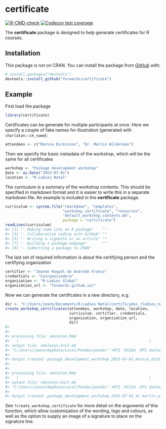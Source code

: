 
<!-- README.md is generated from README.Rmd. Please edit that file -->

# certificate

<!-- badges: start -->

[![R-CMD-check](https://github.com/forwards/certificate/actions/workflows/R-CMD-check.yaml/badge.svg)](https://github.com/forwards/certificate/actions/workflows/R-CMD-check.yaml)
[![Codecov test
coverage](https://codecov.io/gh/forwards/certificate/branch/main/graph/badge.svg)](https://app.codecov.io/gh/forwards/certificate?branch=main)
<!-- badges: end -->

The **certificate** package is designed to help generate certificates
for R courses.

## Installation

This package is not on CRAN. You can install the package from
[GitHub](https://github.com/) with:

``` r
# install.packages("devtools")
devtools::install_github("forwards/certificate")
```

## Example

First load the package

``` r
library(certificate)
```

Certificates can be generate for multiple participants at once. Here we
specify a couple of fake names for illustration (generated with
`charlatan::ch_name`):

``` r
attendees <- c("Marnie Dickinson", "Dr. Marlin Wilderman")
```

Then we specify the basic metadata of the workshop, which will be the
same for all certificates

``` r
workshop <- "Package development workshop"
date <- as.Date("2023-07-01")
location <- "R-Ladies Natal"
```

The curriculum is a summary of the workshop contents. This should be
specified in markdown format and it is easier to write this in a
separate markdown file. An example is included in the **certificate**
package.

``` r
curriculum <- system.file("rmarkdown", "templates",
                          "workshop_certificate", "resources",
                          "default_workshop_contents.md", 
                          package = "certificate")
readLines(curriculum)
#> [1] "- Making code into an R package"    ""                                  
#> [3] "- Collaborative coding with GitHub" ""                                  
#> [5] "- Writing a vignette or an article" ""                                  
#> [7] "- Building a package webpage"       ""                                  
#> [9] "- Submitting a package to CRAN"
```

The last set of required information is about the certifying person and
the certifying organization

``` r
certifier <- "Jeanne Raquel de Andrade Franco"
credentials <- "Coorganizadora"
organization <- "R-Ladies Global"
organization_url <- "forwards.github.io/"
```

Now we can generate the certificates in a new directory, e.g.

``` r
dir <- "C:/Users/jeann/Documents/R-Ladies Natal/certificados_rladies_natal"
create_workshop_certificates(attendees, workshop, date, location,
                             curriculum, certifier, credentials,
                             organization, organization_url,
                             dir)
#> 
#> 
#> processing file: skeleton.Rmd
#>   |                                                           |                                                   |   0%  |                                                           |...                                                |   6%                     |                                                           |......                                             |  12% [setup]             |                                                           |.........                                          |  18%                     |                                                           |............                                       |  24% [attendee]          |                                                           |...............                                    |  29%                     |                                                           |..................                                 |  35% [action_text]       |                                                           |.....................                              |  41%                     |                                                           |........................                           |  47% [workshop]          |                                                           |...........................                        |  53%                     |                                                           |..............................                     |  59% [location]          |                                                           |.................................                  |  65%                     |                                                           |....................................               |  71% [curriculum_title]  |                                                           |.......................................            |  76%                     |                                                           |..........................................         |  82% [curriculum]        |                                                           |.............................................      |  88%                     |                                                           |................................................   |  94% [signature]         |                                                           |...................................................| 100%                   
#> output file: skeleton.knit.md
#> "C:/Users/jeann/AppData/Local/Pandoc/pandoc" +RTS -K512m -RTS skeleton.knit.md --to latex --from markdown+autolink_bare_uris+tex_math_single_backslash --output pandoc25f879a17a4a.tex --lua-filter "C:\Users\jeann\AppData\Local\R\win-library\4.3\rmarkdown\rmarkdown\lua\pagebreak.lua" --lua-filter "C:\Users\jeann\AppData\Local\R\win-library\4.3\rmarkdown\rmarkdown\lua\latex-div.lua" --embed-resources --standalone --template template.tex --highlight-style tango --pdf-engine xelatex
#> 
#> Output created: package_development_workshop_2023-07-01_marnie_dickinson.pdf
#> 
#> 
#> processing file: skeleton.Rmd
#>   |                                                           |                                                   |   0%  |                                                           |...                                                |   6%                     |                                                           |......                                             |  12% [setup]             |                                                           |.........                                          |  18%                     |                                                           |............                                       |  24% [attendee]          |                                                           |...............                                    |  29%                     |                                                           |..................                                 |  35% [action_text]       |                                                           |.....................                              |  41%                     |                                                           |........................                           |  47% [workshop]          |                                                           |...........................                        |  53%                     |                                                           |..............................                     |  59% [location]          |                                                           |.................................                  |  65%                     |                                                           |....................................               |  71% [curriculum_title]  |                                                           |.......................................            |  76%                     |                                                           |..........................................         |  82% [curriculum]        |                                                           |.............................................      |  88%                     |                                                           |................................................   |  94% [signature]         |                                                           |...................................................| 100%                   
#> output file: skeleton.knit.md
#> "C:/Users/jeann/AppData/Local/Pandoc/pandoc" +RTS -K512m -RTS skeleton.knit.md --to latex --from markdown+autolink_bare_uris+tex_math_single_backslash --output pandoc25f837075bad.tex --lua-filter "C:\Users\jeann\AppData\Local\R\win-library\4.3\rmarkdown\rmarkdown\lua\pagebreak.lua" --lua-filter "C:\Users\jeann\AppData\Local\R\win-library\4.3\rmarkdown\rmarkdown\lua\latex-div.lua" --embed-resources --standalone --template template.tex --highlight-style tango --pdf-engine xelatex
#> 
#> Output created: package_development_workshop_2023-07-01_dr_marlin_wilderman.pdf
```

See `?create_workshop_certificate` for more detail on the arguments of
this function, which allow customization of the wording, logo and
colours, as well as the option to supply an image of a signature to
place on the signature line.
